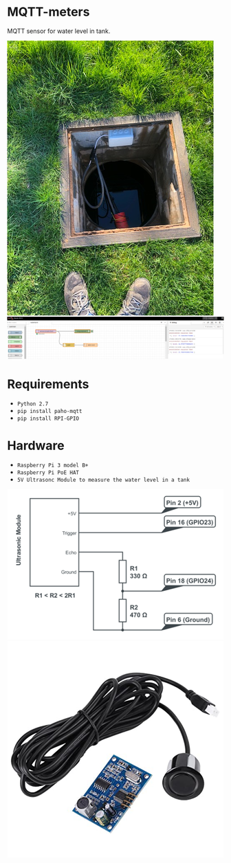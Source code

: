 # MQTT-meters
MQTT sensor for water level in tank.

![](overview.jpg)
![](nodered.png)

# Requirements

* `Python 2.7`
* `pip install paho-mqtt`
* `pip install RPI-GPIO`

# Hardware

* `Raspberry Pi 3 model B+`
* `Raspberry Pi PoE HAT`
* `5V Ultrasonc Module to measure the water level in a tank`

![](circuit.png)
![](module.jpg)
